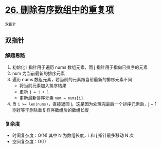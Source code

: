 # [26. 删除有序数组中的重复项](https://leetcode-cn.com/problems/remove-duplicates-from-sorted-array/solution/shan-chu-pai-xu-shu-zu-zhong-de-zhong-fu-tudo/)

`双指针`

## 双指针

### 解题思路

1. 初始化 i 指针用于遍历 nums 数组元素，而 j 指针用于指向已排序的元素
2. num 为当前最新的排序元素
3. 遍历 nums 数组元素，若当前的元素跟当前最新的排序元素不同
    - 将当前元素加入排序结果
    - 更新 `j = j + 1`
    - 更新最新排序元素 `num = nums[i]`
4. 当 `i >= len(nums)`，直接返回 j，这是因为处理完最后一个排序元素后，j + 1 刚好等于删除重复有序数组后的数组长度

### 复杂度

- 时间复杂度：O(N) 其中 N 为数组长度，i 和 j 指针最多移动 N 次
- 空间复杂度：O(1)
